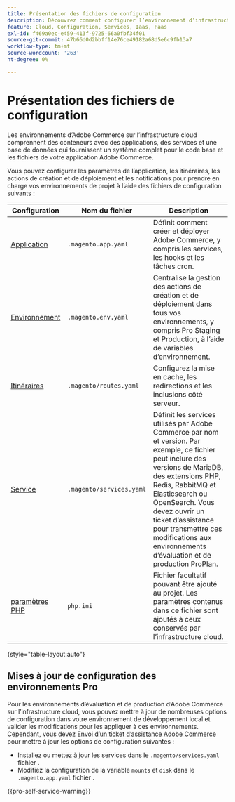 ```yaml
---
title: Présentation des fichiers de configuration
description: Découvrez comment configurer l’environnement d’infrastructure cloud pour prendre en charge le déploiement et la gestion de votre boutique Adobe Commerce personnalisée.
feature: Cloud, Configuration, Services, Iaas, Paas
exl-id: f469a0ec-e459-413f-9725-66a0fbf34f01
source-git-commit: 47b66d0d2bbff14e76ce49182a68d5e6c9fb13a7
workflow-type: tm+mt
source-wordcount: '263'
ht-degree: 0%

---
```


# Présentation des fichiers de configuration

Les environnements d’Adobe Commerce sur l’infrastructure cloud comprennent des conteneurs avec des applications, des services et une base de données qui fournissent un système complet pour le code base et les fichiers de votre application Adobe Commerce.

Vous pouvez configurer les paramètres de l’application, les itinéraires, les actions de création et de déploiement et les notifications pour prendre en charge vos environnements de projet à l’aide des fichiers de configuration suivants :

| Configuration | Nom du fichier | Description |
| ------------- | -------- | ----------- |
| [Application](../application/configure-app-yaml.md) | `.magento.app.yaml` | Définit comment créer et déployer Adobe Commerce, y compris les services, les hooks et les tâches cron. |
| [Environnement](configure-env-yaml.md) | `.magento.env.yaml` | Centralise la gestion des actions de création et de déploiement dans tous vos environnements, y compris Pro Staging et Production, à l’aide de variables d’environnement. |
| [Itinéraires](../routes/routes-yaml.md) | `.magento/routes.yaml` | Configurez la mise en cache, les redirections et les inclusions côté serveur. |
| [Service](../services/services-yaml.md) | `.magento/services.yaml` | Définit les services utilisés par Adobe Commerce par nom et version. Par exemple, ce fichier peut inclure des versions de MariaDB, des extensions PHP, Redis, RabbitMQ et Elasticsearch ou OpenSearch. Vous devez ouvrir un ticket d’assistance pour transmettre ces modifications aux environnements d’évaluation et de production ProPlan. |
| [paramètres PHP](../application/php-settings.md#configure-php) | `php.ini` | Fichier facultatif pouvant être ajouté au projet. Les paramètres contenus dans ce fichier sont ajoutés à ceux conservés par l’infrastructure cloud. |

{style="table-layout:auto"}

## Mises à jour de configuration des environnements Pro

Pour les environnements d’évaluation et de production d’Adobe Commerce sur l’infrastructure cloud, vous pouvez mettre à jour de nombreuses options de configuration dans votre environnement de développement local et valider les modifications pour les appliquer à ces environnements. Cependant, vous devez [Envoi d’un ticket d’assistance Adobe Commerce](https://experienceleague.adobe.com/docs/commerce-knowledge-base/kb/help-center-guide/magento-help-center-user-guide.html#submit-ticket) pour mettre à jour les options de configuration suivantes :

- Installez ou mettez à jour les services dans le `.magento/services.yaml` fichier .
- Modifiez la configuration de la variable `mounts` et `disk` dans le `.magento.app.yaml` fichier .

{{pro-self-service-warning}}
